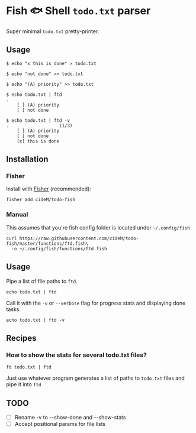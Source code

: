 # Fish :fish: Shell `todo.txt` parser

Super minimal `todo.txt` pretty-printer.

## Usage

```fish
$ echo "x this is done" > todo.txt

$ echo "not done" >> todo.txt

$ echo "(A) priority" >> todo.txt

$ echo todo.txt | ftd
.
    [ ] (A) priority
    [ ] not done

$ echo todo.txt | ftd -v
.                   (1/3)
    [ ] (A) priority
    [ ] not done
    [x] this is done
```

## Installation

### Fisher

Install with [Fisher](https://github.com/jorgebucaran/fisher) (recommended):

```shell
fisher add cideM/todo-fish
```

### Manual

This assumes that you're fish config folder is located under `~/.config/fish`

```shell
curl https://raw.githubusercontent.com/cideM/todo-fish/master/functions/ftd.fish\
  -o ~/.config/fish/functions/ftd.fish
```

## Usage

Pipe a list of file paths to `ftd`.

```fish
echo todo.txt | ftd
```

Call it with the `-v` or `--verbose` flag for progress stats and displaying done tasks.

```fish
echo todo.txt | ftd -v
```

## Recipes

### How to show the stats for several todo.txt files?

```fish
fd todo.txt | ftd
```

Just use whatever program generates a list of paths to `todo.txt` files and pipe it into `ftd`

## TODO

- [ ] Rename -v to --show-done and --show-stats
- [ ] Accept positional params for file lists
